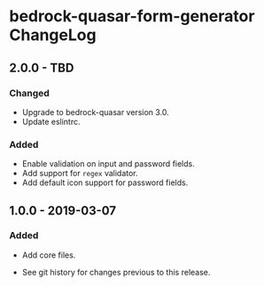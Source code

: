 # bedrock-quasar-form-generator ChangeLog

## 2.0.0 - TBD

### Changed
- Upgrade to bedrock-quasar version 3.0.
- Update eslintrc.

### Added
- Enable validation on input and password fields.
- Add support for `regex` validator.
- Add default icon support for password fields.

## 1.0.0 - 2019-03-07

### Added
- Add core files.

- See git history for changes previous to this release.
